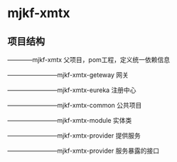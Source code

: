 # mjkf-xmtx
## 项目结构
————mjkf-xmtx   父项目，pom工程，定义统一依赖信息

————————mjkf-xmtx-geteway   网关

————————mjkf-xmtx-eureka    注册中心

————————mjkf-xmtx-common  公共项目

————————mjkf-xmtx-module  实体类

————————mjkf-xmtx-provider  提供服务

————————mjkf-xmtx-provider  服务暴露的接口


